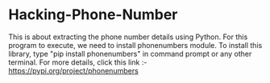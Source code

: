 # Hacking-Phone-Number
This is about extracting the phone number details using Python.
For this program to execute, we need to install phonenumbers module.
To install this library, type "pip install phonenumbers" in command prompt or any other terminal.
For more details, click this link :- https://pypi.org/project/phonenumbers
